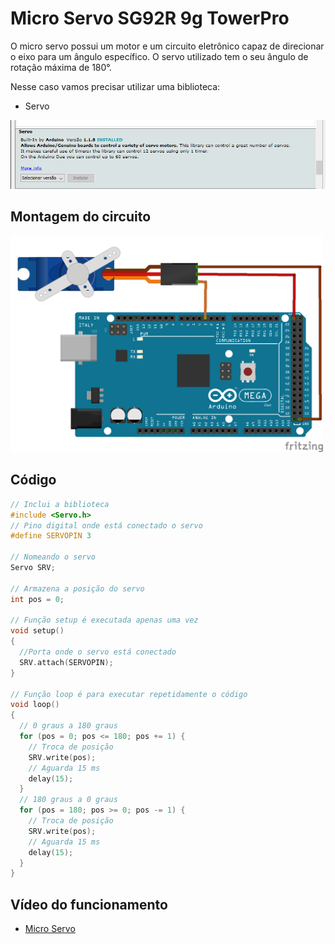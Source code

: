 # Micro Servo SG92R 9g TowerPro

O micro servo possui um motor e um circuito eletrônico capaz de direcionar o eixo para um ângulo específico. O servo utilizado tem o seu ângulo de rotação máxima de 180°.

Nesse caso vamos precisar utilizar uma biblioteca:

- Servo

<img src= "libsservo.png" alt = "Circuito servo" width = "700" />

## Montagem do circuito

<img src = "servo.png" alt = "Circuito servo" width = 500 />          

## Código

```C
// Inclui a biblioteca
#include <Servo.h>
// Pino digital onde está conectado o servo
#define SERVOPIN 3

// Nomeando o servo
Servo SRV;

// Armazena a posição do servo
int pos = 0;

// Função setup é executada apenas uma vez
void setup()
{
  //Porta onde o servo está conectado
  SRV.attach(SERVOPIN);
}

// Função loop é para executar repetidamente o código
void loop()
{
  // 0 graus a 180 graus
  for (pos = 0; pos <= 180; pos += 1) {
    // Troca de posição
    SRV.write(pos);
    // Aguarda 15 ms
    delay(15);
  }
  // 180 graus a 0 graus
  for (pos = 180; pos >= 0; pos -= 1) {
    // Troca de posição
    SRV.write(pos);
    // Aguarda 15 ms
    delay(15);
  }
}
```

## Vídeo do funcionamento 
- [Micro Servo](https://youtu.be/1cqJoaoE0Bc)
